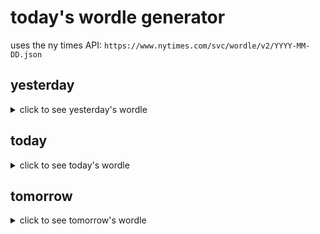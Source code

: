 # today's wordle generator

uses the ny times API: `https://www.nytimes.com/svc/wordle/v2/YYYY-MM-DD.json`

## yesterday

<details>
    <summary>click to see yesterday's wordle</summary>

    verse

</details>

## today

<details>
    <summary>click to see today's wordle</summary>

    sorry

</details>

## tomorrow

<details>
    <summary>click to see tomorrow's wordle</summary>

    quota

</details>
